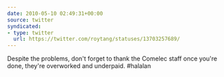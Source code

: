 ```yaml
---
date: 2010-05-10 02:49:31+00:00
source: twitter
syndicated:
- type: twitter
  url: https://twitter.com/roytang/statuses/13703257689/
---
```


Despite the problems, don't forget to thank the Comelec staff once you're done, they're overworked and underpaid. #halalan